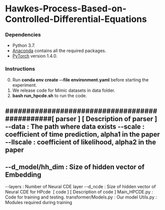 # Hawkes-Process-Based-on-Controlled-Differential-Equations
### Dependencies
* Python 3.7.
* [Anaconda](https://www.anaconda.com/) contains all the required packages.
* [PyTorch](https://pytorch.org/) version 1.4.0.

### Instructions 
0. Run **conda env create --file environment.yaml** before starting the experiment.
1. We release code for Mimic datasets in data folder. 
2. **bash run_hpcde.sh** to run the code.

###############################################
​
[ parser ]      [ Description of parser ]
 --data         : The path where data exists
 --scale        : coefficient of time prediction, alpha1 in the paper
 --llscale      : coefficient of likelihood, alpha2 in the paper
 ---------------------------------------------
 --d_model/hh_dim      : Size of hidden vector of Embedding
 ---------------------------------------------
 --layers       : Number of Neural CDE layer
 --d_ncde       : Size of hidden vector of Neural CDE for HPcde
​
[ code ]                [ Description of code ]
Main_HPCDE.py           : Code for training and testing.
transformer/Models.py   : Our model 
Utils.py                : Modules required during training
